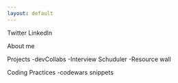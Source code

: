 ```yaml
---
layout: default
---
```

Twitter
LinkedIn

About me 

Projects 
-devCollabs
-Interview Schuduler
-Resource wall 


Coding Practices
-codewars snippets

